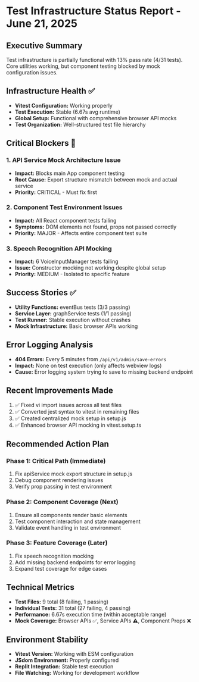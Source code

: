 
# Test Infrastructure Status Report - June 21, 2025

## Executive Summary
Test infrastructure is partially functional with 13% pass rate (4/31 tests). Core utilities working, but component testing blocked by mock configuration issues.

## Infrastructure Health ✅
- **Vitest Configuration:** Working properly
- **Test Execution:** Stable (6.67s avg runtime)
- **Global Setup:** Functional with comprehensive browser API mocks
- **Test Organization:** Well-structured test file hierarchy

## Critical Blockers 🚨

### 1. API Service Mock Architecture Issue
- **Impact:** Blocks main App component testing
- **Root Cause:** Export structure mismatch between mock and actual service
- **Priority:** CRITICAL - Must fix first

### 2. Component Test Environment Issues  
- **Impact:** All React component tests failing
- **Symptoms:** DOM elements not found, props not passed correctly
- **Priority:** MAJOR - Affects entire component test suite

### 3. Speech Recognition API Mocking
- **Impact:** 6 VoiceInputManager tests failing
- **Issue:** Constructor mocking not working despite global setup
- **Priority:** MEDIUM - Isolated to specific feature

## Success Stories ✅
- **Utility Functions:** eventBus tests (3/3 passing)
- **Service Layer:** graphService tests (1/1 passing)  
- **Test Runner:** Stable execution without crashes
- **Mock Infrastructure:** Basic browser APIs working

## Error Logging Analysis
- **404 Errors:** Every 5 minutes from `/api/v1/admin/save-errors`
- **Impact:** None on test execution (only affects webview logs)
- **Cause:** Error logging system trying to save to missing backend endpoint

## Recent Improvements Made
1. ✅ Fixed vi import issues across all test files
2. ✅ Converted jest syntax to vitest in remaining files
3. ✅ Created centralized mock setup in setup.js
4. ✅ Enhanced browser API mocking in vitest.setup.ts

## Recommended Action Plan

### Phase 1: Critical Path (Immediate)
1. Fix apiService mock export structure in setup.js
2. Debug component rendering issues
3. Verify prop passing in test environment

### Phase 2: Component Coverage (Next)  
1. Ensure all components render basic elements
2. Test component interaction and state management
3. Validate event handling in test environment

### Phase 3: Feature Coverage (Later)
1. Fix speech recognition mocking
2. Add missing backend endpoints for error logging
3. Expand test coverage for edge cases

## Technical Metrics
- **Test Files:** 9 total (8 failing, 1 passing)
- **Individual Tests:** 31 total (27 failing, 4 passing)
- **Performance:** 6.67s execution time (within acceptable range)
- **Mock Coverage:** Browser APIs ✅, Service APIs ⚠️, Component Props ❌

## Environment Stability
- **Vitest Version:** Working with ESM configuration
- **JSdom Environment:** Properly configured
- **Replit Integration:** Stable test execution
- **File Watching:** Working for development workflow
